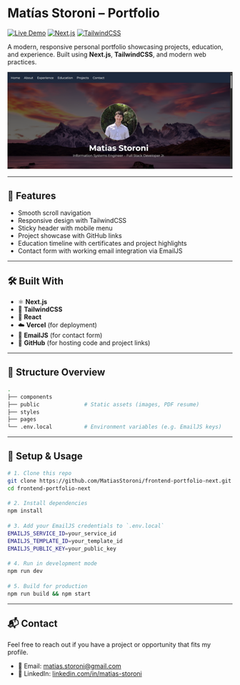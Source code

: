# Matías Storoni – Portfolio

[![Live Demo](https://img.shields.io/badge/demo-online-green.svg)](https://matiasstoroni.vercel.app)
[![Next.js](https://img.shields.io/badge/Built%20With-Next.js-blue)](https://nextjs.org/)
[![TailwindCSS](https://img.shields.io/badge/Styled%20With-TailwindCSS-38bdf8)](https://tailwindcss.com/)

A modern, responsive personal portfolio showcasing projects, education, and experience. Built using **Next.js**, **TailwindCSS**, and modern web practices.

![Portfolio Screenshot](public/images/screenshot.png)

---

## 🚀 Features

- Smooth scroll navigation
- Responsive design with TailwindCSS
- Sticky header with mobile menu
- Project showcase with GitHub links
- Education timeline with certificates and project highlights
- Contact form with working email integration via EmailJS

---

## 🛠️ Built With

- ⚛️ **Next.js**
- 🎨 **TailwindCSS**
- 🧠 **React**
- ☁️ **Vercel** (for deployment)
- 📩 **EmailJS** (for contact form)
- 🐙 **GitHub** (for hosting code and project links)

---

## 📂 Structure Overview

```bash
.
├── components          
├── public              # Static assets (images, PDF resume)
├── styles              
├── pages               
└── .env.local          # Environment variables (e.g. EmailJS keys)
```

---

## 📄 Setup & Usage

```bash
# 1. Clone this repo
git clone https://github.com/MatiasStoroni/frontend-portfolio-next.git
cd frontend-portfolio-next

# 2. Install dependencies
npm install

# 3. Add your EmailJS credentials to `.env.local`
EMAILJS_SERVICE_ID=your_service_id
EMAILJS_TEMPLATE_ID=your_template_id
EMAILJS_PUBLIC_KEY=your_public_key

# 4. Run in development mode
npm run dev

# 5. Build for production
npm run build && npm start
```

---

## 📬 Contact

Feel free to reach out if you have a project or opportunity that fits my profile.

- 📧 Email: matias.storoni@gmail.com
- 🔗 LinkedIn: [linkedin.com/in/matias-storoni](https://www.linkedin.com/in/matias-storoni/)

